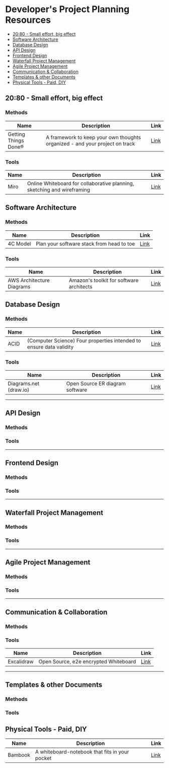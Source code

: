 # Developer's Project Planning Resources

- [20:80 - Small effort, big effect](#2080---small-effort-big-effect)
- [Software Architecture](#software-architecture)
- [Database Design](#database-design)
- [API Design](#api-design)
- [Frontend Design](#frontend-design)
- [Waterfall Project Management](#waterfall-project-management)
- [Agile Project Management](#agile-project-management)
- [Communication & Collaboration](#communication--collaboration)
- [Templates & other Documents](#templates--other-documents)
- [Physical Tools - Paid, DIY](#physical-tools---paid-diy)

## 20:80 - Small effort, big effect

### Methods

| Name                 | Description                                                                 | Link                                   |
| -------------------- | --------------------------------------------------------------------------- | -------------------------------------- |
| Getting Things Done® | A framework to keep your own thoughts organized - and your project on track | [Link](https://gettingthingsdone.com/) |

### Tools

| Name | Description                                                             | Link                      |
| ---- | ----------------------------------------------------------------------- | ------------------------- |
| Miro | Online Whiteboard for collaborative planning, sketching and wireframing | [Link](https://miro.com/) |


## Software Architecture

### Methods

| Name     | Description                               | Link                         |
| -------- | ----------------------------------------- | ---------------------------- |
| 4C Model | Plan your software stack from head to toe | [Link](https://c4model.com/) |

### Tools

| Name                      | Description                              | Link                                                                         |
| ------------------------- | ---------------------------------------- | ---------------------------------------------------------------------------- |
| AWS Architecture Diagrams | Amazon's toolkit for software architects | [Link](https://aws.amazon.com/architecture/reference-architecture-diagrams/) |

## Database Design

### Methods

| Name | Description                                                         | Link                                       |
| ---- | ------------------------------------------------------------------- | ------------------------------------------ |
| ACID | (Computer Science) Four properties intended to ensure data validity | [Link](https://en.wikipedia.org/wiki/ACID) |

### Tools

| Name                   | Description                     | Link                              |
| ---------------------- | ------------------------------- | --------------------------------- |
| Diagrams.net (draw.io) | Open Source ER diagram software | [Link](https://app.diagrams.net/) |

---

## API Design

### Methods

### Tools

---

## Frontend Design

### Methods

### Tools

---

## Waterfall Project Management

### Methods

### Tools

---

## Agile Project Management

### Methods

### Tools

---

## Communication & Collaboration

### Methods

### Tools


| Name       | Description                           | Link                            |
| ---------- | ------------------------------------- | ------------------------------- |
| Excalidraw | Open Source, e2e encrypted Whiteboard | [Link](https://excalidraw.com/) |

---

## Templates & other Documents

### Methods

### Tools

## Physical Tools - Paid, DIY

| Name    | Description                                    | Link                                         |
| ------- | ---------------------------------------------- | -------------------------------------------- |
| Bambook | A whiteboard-notebook that fits in your pocket | [Link](https://www.bambook.org/en/notebooks) |
